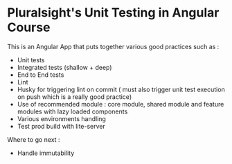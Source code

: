 # Pluralsight's Unit Testing in Angular Course
This is an Angular App that puts together various good practices such as :

- Unit tests
- Integrated tests (shallow + deep)
- End to End tests
- Lint
- Husky for triggering lint on commit ( must also trigger unit test execution on push  which is a really good practice)
- Use of recommended module : core module, shared module and feature modules with lazy loaded components
- Various environments handling
- Test prod build with lite-server

Where to go next :
- Handle immutability 

